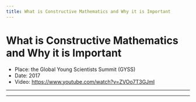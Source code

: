```yaml
---
title: What is Constructive Mathematics and Why it is Important
---
```


# What is Constructive Mathematics and Why it is Important

- Place: the Global Young Scientists Summit (GYSS)
- Date: 2017
- Video: https://www.youtube.com/watch?v=ZVOo7T3GJmI

------



------

